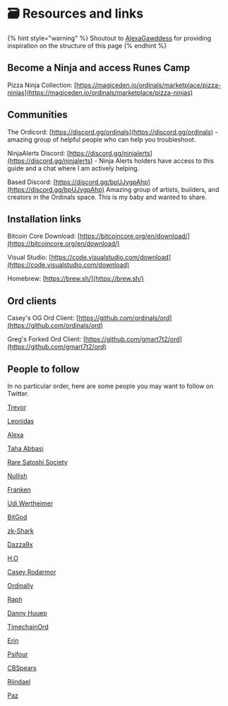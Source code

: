 # 🗃️ Resources and links

{% hint style="warning" %}
Shoutout to [AlexaGawddess](https://twitter.com/AlexaGawddess) for providing inspiration on the structure of this page
{% endhint %}

## Become a Ninja and access Runes Camp <a href="#communities" id="communities"></a>

Pizza Ninja Collection: [https://magiceden.io/ordinals/marketplace/pizza-ninjas](https://magiceden.io/ordinals/marketplace/pizza-ninjas)

## Communities <a href="#communities" id="communities"></a>

The Ordicord: [https://discord.gg/ordinals](https://discord.gg/ordinals) - amazing group of helpful people who can help you troubleshoot.

NinjaAlerts Discord: [https://discord.gg/ninjalerts](https://discord.gg/ninjalerts) - Ninja Alerts holders have access to this guide and a chat where I am actively helping.

Based Discord: [https://discord.gg/bpUJvgpAhp](https://discord.gg/bpUJvgpAhp) Amazing group of artists, builders, and creators in the Ordinals space. This is my baby and wanted to share.

## Installation links <a href="#installation-links" id="installation-links"></a>

Bitcoin Core Download: [https://bitcoincore.org/en/download/](https://bitcoincore.org/en/download/)

Visual Studio: [https://code.visualstudio.com/download](https://code.visualstudio.com/download)

Homebrew: [https://brew.sh/](https://brew.sh/)

## Ord clients <a href="#ord-clients" id="ord-clients"></a>

Casey's OG Ord Client: [https://github.com/ordinals/ord](https://github.com/ordinals/ord)

Greg's Forked Ord Client: [https://github.com/gmart7t2/ord](https://github.com/gmart7t2/ord)

## People to follow

In no particular order, here are some people you may want to follow on Twitter.

[Trevor](https://twitter.com/TO)

[Leonidas](https://twitter.com/LeonidasNFT)

[Alexa](https://twitter.com/AlexaGawddess)

[Taha Abbasi](https://twitter.com/tahaabbasi)

[Rare Satoshi Society](https://twitter.com/RareSatSociety)

[Nullish](https://twitter.com/null\_ish)

[Franken](https://twitter.com/ItsFranken)

[Udi Wertheimer](https://twitter.com/udiWertheimer)

[BitGod](https://twitter.com/BitGod21)

[zk-Shark](https://twitter.com/ZK\_shark)

[Dazza9x](https://twitter.com/dazza9x)

[H.O](https://twitter.com/Hosman\_NFT)

[Casey Rodarmor](https://twitter.com/rodarmor)

[Ordinally](https://twitter.com/veryordinally)

[Raph](https://twitter.com/raphjaph)

[Danny Huuep](https://twitter.com/huuep)

[TimechainOrd](https://twitter.com/timechainord)

[Erin](https://twitter.com/realizingerin)

[Psifour](https://twitter.com/psifour)

[CBSpears](https://twitter.com/cbspears)

[Rijndael](https://twitter.com/rot13maxi)

[Paz](https://twitter.com/pazNGMI)

